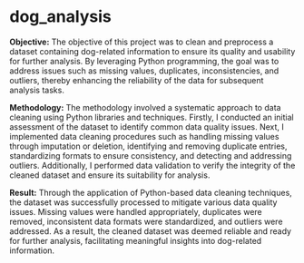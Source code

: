 # dog_analysis

**Objective:**
The objective of this project was to clean and preprocess a dataset containing dog-related information to ensure its quality and usability for further analysis. By leveraging Python programming, the goal was to address issues such as missing values, duplicates, inconsistencies, and outliers, thereby enhancing the reliability of the data for subsequent analysis tasks.

**Methodology:**
The methodology involved a systematic approach to data cleaning using Python libraries and techniques. Firstly, I conducted an initial assessment of the dataset to identify common data quality issues. Next, I implemented data cleaning procedures such as handling missing values through imputation or deletion, identifying and removing duplicate entries, standardizing formats to ensure consistency, and detecting and addressing outliers. Additionally, I performed data validation to verify the integrity of the cleaned dataset and ensure its suitability for analysis.

**Result:**
Through the application of Python-based data cleaning techniques, the dataset was successfully processed to mitigate various data quality issues. Missing values were handled appropriately, duplicates were removed, inconsistent data formats were standardized, and outliers were addressed. As a result, the cleaned dataset was deemed reliable and ready for further analysis, facilitating meaningful insights into dog-related information.
